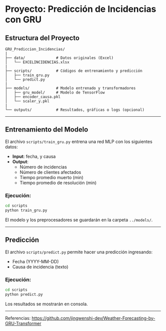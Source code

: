 # Proyecto: Predicción de Incidencias con GRU


## Estructura del Proyecto
```
GRU_Prediccion_Incidencias/
|
├── data/              # Datos originales (Excel)
│   └── EXCELINCIDENCIAS.xlsx
|
├── scripts/           # Códigos de entrenamiento y predicción
│   ├── train_gru.py
│   └── predict.py
|
├── models/            # Modelo entrenado y transformadores
│   ├── gru_model/     # Modelo de TensorFlow
│   ├── encoder_causa.pkl
│   └── scaler_y.pkl
|
└── outputs/           # Resultados, gráficas o logs (opcional)

```

---

## Entrenamiento del Modelo

El archivo `scripts/train_gru.py` entrena una red MLP con los siguientes datos:
- **Input**: fecha, y causa 
- **Output**:
  - Número de incidencias
  - Número de clientes afectados
  - Tiempo promedio muerto (min)
  - Tiempo promedio de resolución (min)

### Ejecución:
```bash
cd scripts
python train_gru.py
```
El modelo y los preprocesadores se guardarán en la carpeta `../models/`.

---

## Predicción

El archivo `scripts/predict.py` permite hacer una predicción ingresando:
- Fecha (YYYY-MM-DD)
- Causa de incidencia (texto)

### Ejecución:
```bash
cd scripts
python predict.py
```
Los resultados se mostrarán en consola.

---
Referencias:
https://github.com/jingwenshi-dev/Weather-Forecasting-by-GRU-Transformer
